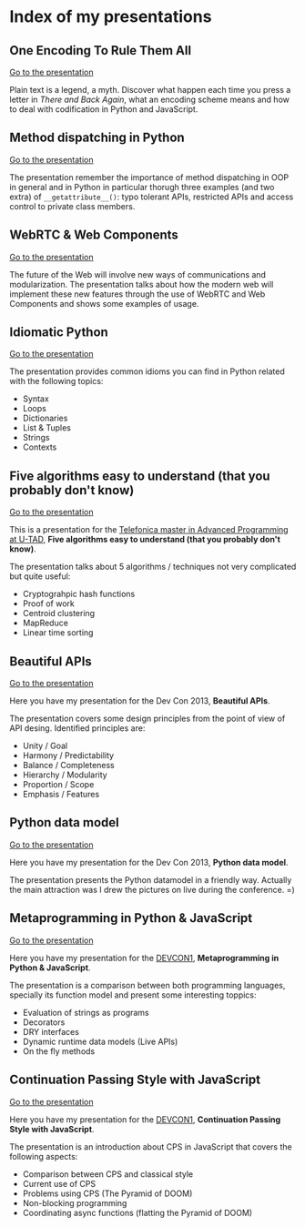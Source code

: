 # Index of my presentations

## One Encoding To Rule Them All

[Go to the presentation](http://lodr.github.io/presentations/one-encoding-to-rule-them-all/index.html)

Plain text is a legend, a myth. Discover what happen each time you press a letter in _There and Back Again_, what an encoding scheme means and how to deal with codification in Python and JavaScript.

## Method dispatching in Python

[Go to the presentation](http://lodr.github.io/presentations/method-dispatching/index.html)

The presentation remember the importance of method dispatching in OOP in general and in Python in particular thorugh three examples (and two extra) of `__getattribute__()`:  typo tolerant APIs, restricted APIs and access control to private class members.

## WebRTC & Web Components

[Go to the presentation](http://lodr.github.io/presentations/web-components-rtc/index.html)

The future of the Web will involve new ways of communications and modularization. The presentation talks about how the modern web will implement these new features through the use of WebRTC and Web Components and shows some examples of usage.

## Idiomatic Python

[Go to the presentation](http://lodr.github.io/presentations/idiomatic-python/index.html)

The presentation provides common idioms you can find in Python related with the following topics:

 * Syntax
 * Loops
 * Dictionaries
 * List & Tuples
 * Strings
 * Contexts

## Five algorithms easy to understand (that you probably don't know)

[Go to the presentation](http://lodr.github.io/presentations/5-algorithms/index.html)

This is a presentation for the [Telefonica master in Advanced Programming at U-TAD](http://www.u-tad.com/estudios/master-telefonica-en-desarrollo-de-software-avanzado/), **Five algorithms easy to understand (that you probably don't know)**.

The presentation talks about 5 algorithms / techniques not very complicated but quite useful:

 * Cryptograhpic hash functions
 * Proof of work
 * Centroid clustering
 * MapReduce
 * Linear time sorting
 
## Beautiful APIs

[Go to the presentation](http://lodr.github.io/presentations/beautiful-apis/index.html)

Here you have my presentation for the Dev Con 2013, **Beautiful APIs**.

The presentation covers some design principles from the point of view of API desing. Identified principles are:

 * Unity / Goal
 * Harmony / Predictability
 * Balance / Completeness
 * Hierarchy / Modularity
 * Proportion / Scope
 * Emphasis / Features
 
## Python data model

[Go to the presentation](http://lodr.github.io/presentations/python-datamodel/index.html)

Here you have my presentation for the Dev Con 2013, **Python data model**.

The presentation presents the Python datamodel in a friendly way. Actually the main attraction was I drew the pictures on live during the conference. =)

## Metaprogramming in Python & JavaScript

[Go to the presentation](http://lodr.github.io/presentations/js-python-metaprogramming/index.html)

Here you have my presentation for the [DEVCON1](https://twitter.com/search?q=%23devcon1&src=typd), **Metaprogramming in Python & JavaScript**.

The presentation is a comparison between both programming languages, specially its function model and present some interesting toppics:

 * Evaluation of strings as programs
 * Decorators
 * DRY interfaces
 * Dynamic runtime data models (Live APIs)
 * On the fly methods

## Continuation Passing Style with JavaScript

[Go to the presentation](http://lodr.github.io/presentations/cps-javascript/index.html)

Here you have my presentation for the [DEVCON1](https://twitter.com/search?q=%23devcon1&src=typd), **Continuation Passing Style with JavaScript**.

The presentation is an introduction about CPS in JavaScript that covers the following aspects:

 * Comparison between CPS and classical style
 * Current use of CPS
 * Problems using CPS (The Pyramid of DOOM)
 * Non-blocking programming
 * Coordinating async functions (flatting the Pyramid of DOOM)
